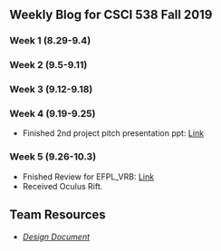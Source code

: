 ## Weekly Blog for CSCI 538 Fall 2019
### Week 1 (8.29-9.4)
### Week 2 (9.5-9.11)
### Week 3 (9.12-9.18)
### Week 4 (9.19-9.25)
* Finished 2nd project pitch presentation ppt: [Link](https://docs.google.com/presentation/d/1E8LGEj0UPF8qesy_zNgi-hjIeKeVihfnRKT3FRUYJCk/edit#slide=id.g1f87997393_0_782)
### Week 5 (9.26-10.3)
* Fnished Review for EFPL_VRB: [Link](https://piazza.com/class/jv4uff58gjj3se?cid=96)
* Received Oculus Rift.


## Team Resources
* [*Design Document*](https://docs.google.com/document/d/17v2bZVIl01x1x3LMM5GwDfaFUdmsQX9AU4gWlhw2sLs/edit?usp=sharing)
